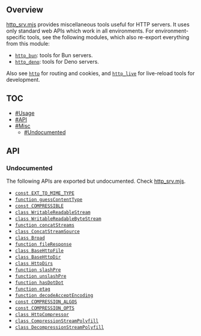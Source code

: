 ## Overview

[http_srv.mjs](../http_srv.mjs) provides miscellaneous tools useful for HTTP servers. It uses only standard web APIs which work in all environments. For environment-specific tools, see the following modules, which also re-export everything from this module:
* [`http_bun`](http_bun_readme.md): tools for Bun servers.
* [`http_deno`](http_deno_readme.md): tools for Deno servers.

Also see [`http`](http_readme.md) for routing and cookies, and [`http_live`](http_live_readme.md) for live-reload tools for development.

## TOC

* [#Usage](#usage)
* [#API](#api)
* [#Misc](#misc)
  * [#Undocumented](#undocumented)

## API

### Undocumented

The following APIs are exported but undocumented. Check [http_srv.mjs](../http_srv.mjs).

  * [`const EXT_TO_MIME_TYPE`](../http_srv.mjs#L15)
  * [`function guessContentType`](../http_srv.mjs#L40)
  * [`const COMPRESSIBLE`](../http_srv.mjs#L45)
  * [`class WritableReadableStream`](../http_srv.mjs#L53)
  * [`class WritableReadableByteStream`](../http_srv.mjs#L72)
  * [`function concatStreams`](../http_srv.mjs#L79)
  * [`class ConcatStreamSource`](../http_srv.mjs#L94)
  * [`class Broad`](../http_srv.mjs#L169)
  * [`function fileResponse`](../http_srv.mjs#L217)
  * [`class BaseHttpFile`](../http_srv.mjs#L243)
  * [`class BaseHttpDir`](../http_srv.mjs#L350)
  * [`class HttpDirs`](../http_srv.mjs#L434)
  * [`function slashPre`](../http_srv.mjs#L539)
  * [`function unslashPre`](../http_srv.mjs#L540)
  * [`function hasDotDot`](../http_srv.mjs#L541)
  * [`function etag`](../http_srv.mjs#L548)
  * [`function decodeAcceptEncoding`](../http_srv.mjs#L558)
  * [`const COMPRESSION_ALGOS`](../http_srv.mjs#L570)
  * [`const COMPRESSION_OPTS`](../http_srv.mjs#L572)
  * [`class HttpCompressor`](../http_srv.mjs#L591)
  * [`class CompressionStreamPolyfill`](../http_srv.mjs#L756)
  * [`class DecompressionStreamPolyfill`](../http_srv.mjs#L768)
